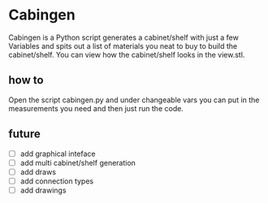 # Cabingen

Cabingen is a Python script generates a cabinet/shelf with just a few Variables and spits out a list of materials you neat to buy to build the cabinet/shelf. You can view how the cabinet/shelf looks in the view.stl.

## how to
Open the script cabingen.py and under changeable vars you can put in the measurements you need and then just run the code.

## future
- [ ] add graphical inteface 
- [ ] add multi cabinet/shelf generation
- [ ] add draws
- [ ] add connection types
- [ ] add drawings
